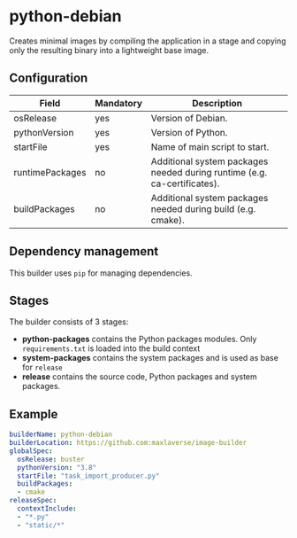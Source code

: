 # python-debian
Creates minimal images by compiling the application in a stage and copying only the resulting 
binary into a lightweight base image.


## Configuration
| Field           | Mandatory | Description                                                              |
| --------------- | --------- | ------------------------------------------------------------------------ |
| osRelease       | yes       | Version of Debian.                                                       |
| pythonVersion   | yes       | Version of Python.                                                           |
| startFile        | yes       | Name of main script to start.                                                     |
| runtimePackages | no        | Additional system packages needed during runtime (e.g. ca-certificates). |
| buildPackages | no        | Additional system packages needed during build (e.g. cmake). |

## Dependency management
This builder uses `pip` for managing dependencies.

## Stages
The builder consists of 3 stages:
* **python-packages** contains the Python packages modules. Only `requirements.txt` is loaded into the build context
* **system-packages** contains the system packages and is used as base for `release`
* **release** contains the source code, Python packages and system packages.

## Example

```yaml
builderName: python-debian
builderLocation: https://github.com:maxlaverse/image-builder
globalSpec:
  osRelease: buster
  pythonVersion: "3.8"
  startFile: "task_import_producer.py"
  buildPackages:
  - cmake
releaseSpec:
  contextInclude:
  - "*.py"
  - "static/*"
```
